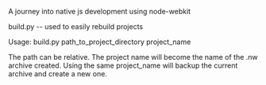 A journey into native js development using node-webkit

build.py -- used to easily rebuild projects

Usage: build.py path_to_project_directory project_name

The path can be relative. The project name will become the name of the .nw archive created.
Using the same project_name will backup the current archive and create a new one.